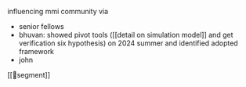 influencing mmi community via
- senior fellows
- bhuvan: showed pivot tools ([[detail on simulation model]] and get verification six hypothesis) on 2024 summer and identified adopted framework
- john

[[💜segment]]